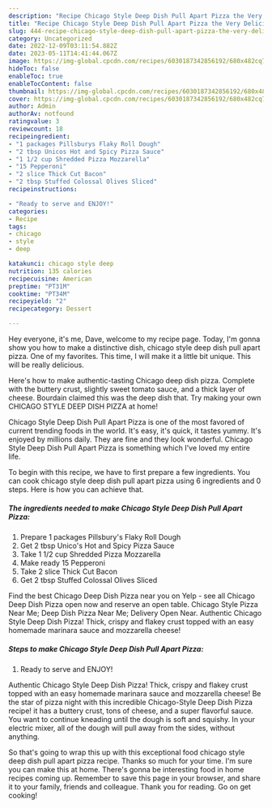```yaml
---
description: "Recipe Chicago Style Deep Dish Pull Apart Pizza the Very Delicious"
title: "Recipe Chicago Style Deep Dish Pull Apart Pizza the Very Delicious"
slug: 444-recipe-chicago-style-deep-dish-pull-apart-pizza-the-very-delicious
category: Uncategorized
date: 2022-12-09T03:11:54.882Z
date: 2023-05-11T14:41:44.067Z
image: https://img-global.cpcdn.com/recipes/6030187342856192/680x482cq70/chicago-style-deep-dish-pull-apart-pizza-recipe-main-photo.jpg
hideToc: false
enableToc: true
enableTocContent: false
thumbnail: https://img-global.cpcdn.com/recipes/6030187342856192/680x482cq70/chicago-style-deep-dish-pull-apart-pizza-recipe-main-photo.jpg
cover: https://img-global.cpcdn.com/recipes/6030187342856192/680x482cq70/chicago-style-deep-dish-pull-apart-pizza-recipe-main-photo.jpg
author: Admin
authorAv: notfound
ratingvalue: 3
reviewcount: 18
recipeingredient:
- "1 packages Pillsburys Flaky Roll Dough"
- "2 tbsp Unicos Hot and Spicy Pizza Sauce"
- "1 1/2 cup Shredded Pizza Mozzarella"
- "15 Pepperoni"
- "2 slice Thick Cut Bacon"
- "2 tbsp Stuffed Colossal Olives Sliced"
recipeinstructions:

- "Ready to serve and ENJOY!"
categories:
- Recipe
tags:
- chicago
- style
- deep

katakunci: chicago style deep 
nutrition: 135 calories
recipecuisine: American
preptime: "PT31M"
cooktime: "PT34M"
recipeyield: "2"
recipecategory: Dessert

---
```



Hey everyone, it's me, Dave, welcome to my recipe page. Today, I'm gonna show you how to make a distinctive dish, chicago style deep dish pull apart pizza. One of my favorites. This time, I will make it a little bit unique. This will be really delicious.

Here&#39;s how to make authentic-tasting Chicago deep dish pizza. Complete with the buttery crust, slightly sweet tomato sauce, and a thick layer of cheese. Bourdain claimed this was the deep dish that. Try making your own CHICAGO STYLE DEEP DISH PIZZA at home!

Chicago Style Deep Dish Pull Apart Pizza is one of the most favored of current trending foods in the world. It's easy, it's quick, it tastes yummy. It's enjoyed by millions daily. They are fine and they look wonderful. Chicago Style Deep Dish Pull Apart Pizza is something which I've loved my entire life.


To begin with this recipe, we have to first prepare a few ingredients. You can cook chicago style deep dish pull apart pizza using 6 ingredients and 0 steps. Here is how you can achieve that.

<!--inarticleads1-->

##### The ingredients needed to make Chicago Style Deep Dish Pull Apart Pizza:

1. Prepare 1 packages Pillsbury&#39;s Flaky Roll Dough
1. Get 2 tbsp Unico&#39;s Hot and Spicy Pizza Sauce
1. Take 1 1/2 cup Shredded Pizza Mozzarella
1. Make ready 15 Pepperoni
1. Take 2 slice Thick Cut Bacon
1. Get 2 tbsp Stuffed Colossal Olives Sliced


Find the best Chicago Deep Dish Pizza near you on Yelp - see all Chicago Deep Dish Pizza open now and reserve an open table. Chicago Style Pizza Near Me; Deep Dish Pizza Near Me; Delivery Open Near. Authentic Chicago Style Deep Dish Pizza! Thick, crispy and flakey crust topped with an easy homemade marinara sauce and mozzarella cheese! 

<!--inarticleads2-->

##### Steps to make Chicago Style Deep Dish Pull Apart Pizza:


1. Ready to serve and ENJOY!

Authentic Chicago Style Deep Dish Pizza! Thick, crispy and flakey crust topped with an easy homemade marinara sauce and mozzarella cheese! Be the star of pizza night with this incredible Chicago-Style Deep Dish Pizza recipe! it has a buttery crust, tons of cheese, and a super flavorful sauce. You want to continue kneading until the dough is soft and squishy. In your electric mixer, all of the dough will pull away from the sides, without anything. 

So that's going to wrap this up with this exceptional food chicago style deep dish pull apart pizza recipe. Thanks so much for your time. I'm sure you can make this at home. There's gonna be interesting food in home recipes coming up. Remember to save this page in your browser, and share it to your family, friends and colleague. Thank you for reading. Go on get cooking!
